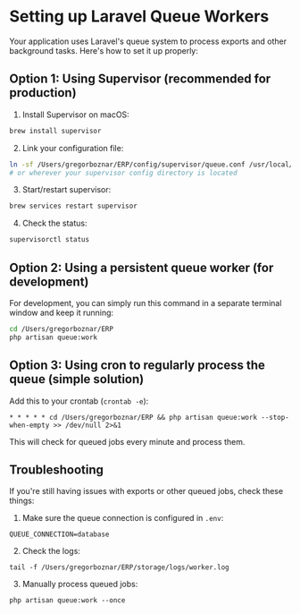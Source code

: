 # Setting up Laravel Queue Workers

Your application uses Laravel's queue system to process exports and other background tasks. Here's how to set it up properly:

## Option 1: Using Supervisor (recommended for production)

1. Install Supervisor on macOS:

```bash
brew install supervisor
```

2. Link your configuration file:

```bash
ln -sf /Users/gregorboznar/ERP/config/supervisor/queue.conf /usr/local/etc/supervisor.d/
# or wherever your supervisor config directory is located
```

3. Start/restart supervisor:

```bash
brew services restart supervisor
```

4. Check the status:

```bash
supervisorctl status
```

## Option 2: Using a persistent queue worker (for development)

For development, you can simply run this command in a separate terminal window and keep it running:

```bash
cd /Users/gregorboznar/ERP
php artisan queue:work
```

## Option 3: Using cron to regularly process the queue (simple solution)

Add this to your crontab (`crontab -e`):

```
* * * * * cd /Users/gregorboznar/ERP && php artisan queue:work --stop-when-empty >> /dev/null 2>&1
```

This will check for queued jobs every minute and process them.

## Troubleshooting

If you're still having issues with exports or other queued jobs, check these things:

1. Make sure the queue connection is configured in `.env`:

```
QUEUE_CONNECTION=database
```

2. Check the logs:

```
tail -f /Users/gregorboznar/ERP/storage/logs/worker.log
```

3. Manually process queued jobs:

```
php artisan queue:work --once
```
